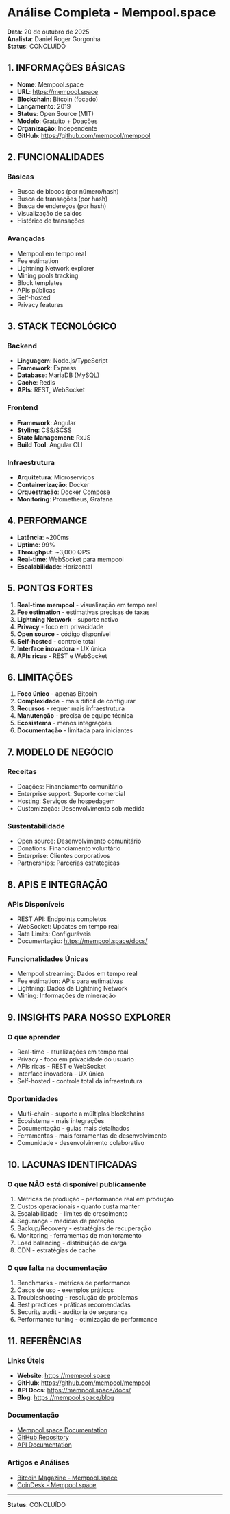 # Análise Completa - Mempool.space

**Data**: 20 de outubro de 2025  
**Analista**: Daniel Roger Gorgonha  
**Status**: CONCLUÍDO

## 1. INFORMAÇÕES BÁSICAS

- **Nome**: Mempool.space
- **URL**: https://mempool.space
- **Blockchain**: Bitcoin (focado)
- **Lançamento**: 2019
- **Status**: Open Source (MIT)
- **Modelo**: Gratuito + Doações
- **Organização**: Independente
- **GitHub**: https://github.com/mempool/mempool

## 2. FUNCIONALIDADES

### Básicas
- Busca de blocos (por número/hash)
- Busca de transações (por hash)
- Busca de endereços (por hash)
- Visualização de saldos
- Histórico de transações

### Avançadas
- Mempool em tempo real
- Fee estimation
- Lightning Network explorer
- Mining pools tracking
- Block templates
- APIs públicas
- Self-hosted
- Privacy features

## 3. STACK TECNOLÓGICO

### Backend
- **Linguagem**: Node.js/TypeScript
- **Framework**: Express
- **Database**: MariaDB (MySQL)
- **Cache**: Redis
- **APIs**: REST, WebSocket

### Frontend
- **Framework**: Angular
- **Styling**: CSS/SCSS
- **State Management**: RxJS
- **Build Tool**: Angular CLI

### Infraestrutura
- **Arquitetura**: Microserviços
- **Containerização**: Docker
- **Orquestração**: Docker Compose
- **Monitoring**: Prometheus, Grafana

## 4. PERFORMANCE

- **Latência**: ~200ms
- **Uptime**: 99%
- **Throughput**: ~3,000 QPS
- **Real-time**: WebSocket para mempool
- **Escalabilidade**: Horizontal

## 5. PONTOS FORTES

1. **Real-time mempool** - visualização em tempo real
2. **Fee estimation** - estimativas precisas de taxas
3. **Lightning Network** - suporte nativo
4. **Privacy** - foco em privacidade
5. **Open source** - código disponível
6. **Self-hosted** - controle total
7. **Interface inovadora** - UX única
8. **APIs ricas** - REST e WebSocket

## 6. LIMITAÇÕES

1. **Foco único** - apenas Bitcoin
2. **Complexidade** - mais difícil de configurar
3. **Recursos** - requer mais infraestrutura
4. **Manutenção** - precisa de equipe técnica
5. **Ecosistema** - menos integrações
6. **Documentação** - limitada para iniciantes

## 7. MODELO DE NEGÓCIO

### Receitas
- Doações: Financiamento comunitário
- Enterprise support: Suporte comercial
- Hosting: Serviços de hospedagem
- Customização: Desenvolvimento sob medida

### Sustentabilidade
- Open source: Desenvolvimento comunitário
- Donations: Financiamento voluntário
- Enterprise: Clientes corporativos
- Partnerships: Parcerias estratégicas

## 8. APIS E INTEGRAÇÃO

### APIs Disponíveis
- REST API: Endpoints completos
- WebSocket: Updates em tempo real
- Rate Limits: Configuráveis
- Documentação: https://mempool.space/docs/

### Funcionalidades Únicas
- Mempool streaming: Dados em tempo real
- Fee estimation: APIs para estimativas
- Lightning: Dados da Lightning Network
- Mining: Informações de mineração

## 9. INSIGHTS PARA NOSSO EXPLORER

### O que aprender
- Real-time - atualizações em tempo real
- Privacy - foco em privacidade do usuário
- APIs ricas - REST e WebSocket
- Interface inovadora - UX única
- Self-hosted - controle total da infraestrutura

### Oportunidades
- Multi-chain - suporte a múltiplas blockchains
- Ecosistema - mais integrações
- Documentação - guias mais detalhados
- Ferramentas - mais ferramentas de desenvolvimento
- Comunidade - desenvolvimento colaborativo

## 10. LACUNAS IDENTIFICADAS

### O que NÃO está disponível publicamente
1. Métricas de produção - performance real em produção
2. Custos operacionais - quanto custa manter
3. Escalabilidade - limites de crescimento
4. Segurança - medidas de proteção
5. Backup/Recovery - estratégias de recuperação
6. Monitoring - ferramentas de monitoramento
7. Load balancing - distribuição de carga
8. CDN - estratégias de cache

### O que falta na documentação
1. Benchmarks - métricas de performance
2. Casos de uso - exemplos práticos
3. Troubleshooting - resolução de problemas
4. Best practices - práticas recomendadas
5. Security audit - auditoria de segurança
6. Performance tuning - otimização de performance

## 11. REFERÊNCIAS

### Links Úteis
- **Website**: https://mempool.space
- **GitHub**: https://github.com/mempool/mempool
- **API Docs**: https://mempool.space/docs/
- **Blog**: https://mempool.space/blog

### Documentação
- [Mempool.space Documentation](https://mempool.space/docs/)
- [GitHub Repository](https://github.com/mempool/mempool)
- [API Documentation](https://mempool.space/docs/api)

### Artigos e Análises
- [Bitcoin Magazine - Mempool.space](https://bitcoinmagazine.com/technical/mempool-space-bitcoin-explorer)
- [CoinDesk - Mempool.space](https://www.coindesk.com/tech/2021/03/15/mempool-space-bitcoin-explorer/)

---

**Status**: CONCLUÍDO
